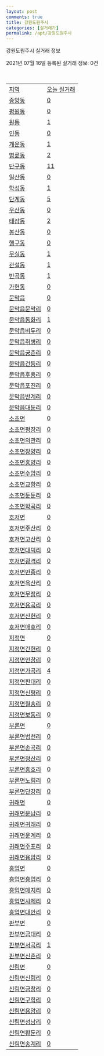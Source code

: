 ```yaml
---
layout: post
comments: true
title: 강원도원주시
categories: [실거래가]
permalink: /apt/강원도원주시
---
```


강원도원주시 실거래 정보

2021년 07월 16일 등록된 실거래 정보: 0건

<script type="text/javascript">
  google.charts.load('current', {'packages':['corechart']});
  google.charts.setOnLoadCallback(drawChart);

  function drawChart() {
    var data = google.visualization.arrayToDataTable([['거래일', '매매', '전월세', '전매'], ['20-07', 274, 368, 60], ['20-08', 483, 630, 155], ['20-09', 479, 669, 130], ['20-10', 624, 619, 182], ['20-11', 934, 666, 255], ['20-12', 1366, 733, 130], ['21-01', 1046, 917, 61], ['21-02', 791, 750, 45], ['21-03', 815, 714, 55], ['21-04', 643, 532, 83], ['21-05', 902, 529, 98], ['21-06', 829, 458, 10], ['21-07', 254, 134, 1]]);

    var options = {
      title: '최근 1년간 유형별 거래량 추이',
      legend: { position: 'bottom' }
    };

    var chart = new google.visualization.LineChart(document.getElementById('columnchart_material'));
    chart.draw(data, (options));
  }
</script>

<div id="columnchart_material" style="width: 95%; margin-left: -35px"></div>
<br>
<table class="sortable">
  <tr>
    <td><a href="#">지역</a></td>
    <td><a href="#">오늘 실거래</a></td>
  </tr>

  
  <tr class="item">
    <td><a href="강원도 원주시 중앙동">중앙동</a></td>
    <td><a href="강원도 원주시 중앙동">0</a></td>
  </tr>
    

  <tr class="item">
    <td><a href="강원도 원주시 평원동">평원동</a></td>
    <td><a href="강원도 원주시 평원동">0</a></td>
  </tr>
    

  <tr class="item">
    <td><a href="강원도 원주시 원동">원동</a></td>
    <td><a href="강원도 원주시 원동">1</a></td>
  </tr>
    

  <tr class="item">
    <td><a href="강원도 원주시 인동">인동</a></td>
    <td><a href="강원도 원주시 인동">0</a></td>
  </tr>
    

  <tr class="item">
    <td><a href="강원도 원주시 개운동">개운동</a></td>
    <td><a href="강원도 원주시 개운동">1</a></td>
  </tr>
    

  <tr class="item">
    <td><a href="강원도 원주시 명륜동">명륜동</a></td>
    <td><a href="강원도 원주시 명륜동">2</a></td>
  </tr>
    

  <tr class="item">
    <td><a href="강원도 원주시 단구동">단구동</a></td>
    <td><a href="강원도 원주시 단구동">11</a></td>
  </tr>
    

  <tr class="item">
    <td><a href="강원도 원주시 일산동">일산동</a></td>
    <td><a href="강원도 원주시 일산동">0</a></td>
  </tr>
    

  <tr class="item">
    <td><a href="강원도 원주시 학성동">학성동</a></td>
    <td><a href="강원도 원주시 학성동">1</a></td>
  </tr>
    

  <tr class="item">
    <td><a href="강원도 원주시 단계동">단계동</a></td>
    <td><a href="강원도 원주시 단계동">5</a></td>
  </tr>
    

  <tr class="item">
    <td><a href="강원도 원주시 우산동">우산동</a></td>
    <td><a href="강원도 원주시 우산동">0</a></td>
  </tr>
    

  <tr class="item">
    <td><a href="강원도 원주시 태장동">태장동</a></td>
    <td><a href="강원도 원주시 태장동">2</a></td>
  </tr>
    

  <tr class="item">
    <td><a href="강원도 원주시 봉산동">봉산동</a></td>
    <td><a href="강원도 원주시 봉산동">0</a></td>
  </tr>
    

  <tr class="item">
    <td><a href="강원도 원주시 행구동">행구동</a></td>
    <td><a href="강원도 원주시 행구동">0</a></td>
  </tr>
    

  <tr class="item">
    <td><a href="강원도 원주시 무실동">무실동</a></td>
    <td><a href="강원도 원주시 무실동">1</a></td>
  </tr>
    

  <tr class="item">
    <td><a href="강원도 원주시 관설동">관설동</a></td>
    <td><a href="강원도 원주시 관설동">1</a></td>
  </tr>
    

  <tr class="item">
    <td><a href="강원도 원주시 반곡동">반곡동</a></td>
    <td><a href="강원도 원주시 반곡동">1</a></td>
  </tr>
    

  <tr class="item">
    <td><a href="강원도 원주시 가현동">가현동</a></td>
    <td><a href="강원도 원주시 가현동">0</a></td>
  </tr>
    

  <tr class="item">
    <td><a href="강원도 원주시 문막읍">문막읍</a></td>
    <td><a href="강원도 원주시 문막읍">0</a></td>
  </tr>
    

  <tr class="item">
    <td><a href="강원도 원주시 문막읍 문막리">문막읍문막리</a></td>
    <td><a href="강원도 원주시 문막읍 문막리">0</a></td>
  </tr>
    

  <tr class="item">
    <td><a href="강원도 원주시 문막읍 동화리">문막읍동화리</a></td>
    <td><a href="강원도 원주시 문막읍 동화리">1</a></td>
  </tr>
    

  <tr class="item">
    <td><a href="강원도 원주시 문막읍 비두리">문막읍비두리</a></td>
    <td><a href="강원도 원주시 문막읍 비두리">0</a></td>
  </tr>
    

  <tr class="item">
    <td><a href="강원도 원주시 문막읍 취병리">문막읍취병리</a></td>
    <td><a href="강원도 원주시 문막읍 취병리">0</a></td>
  </tr>
    

  <tr class="item">
    <td><a href="강원도 원주시 문막읍 궁촌리">문막읍궁촌리</a></td>
    <td><a href="강원도 원주시 문막읍 궁촌리">0</a></td>
  </tr>
    

  <tr class="item">
    <td><a href="강원도 원주시 문막읍 건등리">문막읍건등리</a></td>
    <td><a href="강원도 원주시 문막읍 건등리">0</a></td>
  </tr>
    

  <tr class="item">
    <td><a href="강원도 원주시 문막읍 후용리">문막읍후용리</a></td>
    <td><a href="강원도 원주시 문막읍 후용리">0</a></td>
  </tr>
    

  <tr class="item">
    <td><a href="강원도 원주시 문막읍 포진리">문막읍포진리</a></td>
    <td><a href="강원도 원주시 문막읍 포진리">0</a></td>
  </tr>
    

  <tr class="item">
    <td><a href="강원도 원주시 문막읍 반계리">문막읍반계리</a></td>
    <td><a href="강원도 원주시 문막읍 반계리">0</a></td>
  </tr>
    

  <tr class="item">
    <td><a href="강원도 원주시 문막읍 대둔리">문막읍대둔리</a></td>
    <td><a href="강원도 원주시 문막읍 대둔리">0</a></td>
  </tr>
    

  <tr class="item">
    <td><a href="강원도 원주시 소초면">소초면</a></td>
    <td><a href="강원도 원주시 소초면">0</a></td>
  </tr>
    

  <tr class="item">
    <td><a href="강원도 원주시 소초면 평장리">소초면평장리</a></td>
    <td><a href="강원도 원주시 소초면 평장리">0</a></td>
  </tr>
    

  <tr class="item">
    <td><a href="강원도 원주시 소초면 의관리">소초면의관리</a></td>
    <td><a href="강원도 원주시 소초면 의관리">0</a></td>
  </tr>
    

  <tr class="item">
    <td><a href="강원도 원주시 소초면 장양리">소초면장양리</a></td>
    <td><a href="강원도 원주시 소초면 장양리">0</a></td>
  </tr>
    

  <tr class="item">
    <td><a href="강원도 원주시 소초면 흥양리">소초면흥양리</a></td>
    <td><a href="강원도 원주시 소초면 흥양리">0</a></td>
  </tr>
    

  <tr class="item">
    <td><a href="강원도 원주시 소초면 수암리">소초면수암리</a></td>
    <td><a href="강원도 원주시 소초면 수암리">0</a></td>
  </tr>
    

  <tr class="item">
    <td><a href="강원도 원주시 소초면 교항리">소초면교항리</a></td>
    <td><a href="강원도 원주시 소초면 교항리">0</a></td>
  </tr>
    

  <tr class="item">
    <td><a href="강원도 원주시 소초면 둔둔리">소초면둔둔리</a></td>
    <td><a href="강원도 원주시 소초면 둔둔리">0</a></td>
  </tr>
    

  <tr class="item">
    <td><a href="강원도 원주시 소초면 학곡리">소초면학곡리</a></td>
    <td><a href="강원도 원주시 소초면 학곡리">0</a></td>
  </tr>
    

  <tr class="item">
    <td><a href="강원도 원주시 호저면">호저면</a></td>
    <td><a href="강원도 원주시 호저면">0</a></td>
  </tr>
    

  <tr class="item">
    <td><a href="강원도 원주시 호저면 주산리">호저면주산리</a></td>
    <td><a href="강원도 원주시 호저면 주산리">0</a></td>
  </tr>
    

  <tr class="item">
    <td><a href="강원도 원주시 호저면 고산리">호저면고산리</a></td>
    <td><a href="강원도 원주시 호저면 고산리">0</a></td>
  </tr>
    

  <tr class="item">
    <td><a href="강원도 원주시 호저면 대덕리">호저면대덕리</a></td>
    <td><a href="강원도 원주시 호저면 대덕리">0</a></td>
  </tr>
    

  <tr class="item">
    <td><a href="강원도 원주시 호저면 광격리">호저면광격리</a></td>
    <td><a href="강원도 원주시 호저면 광격리">0</a></td>
  </tr>
    

  <tr class="item">
    <td><a href="강원도 원주시 호저면 만종리">호저면만종리</a></td>
    <td><a href="강원도 원주시 호저면 만종리">0</a></td>
  </tr>
    

  <tr class="item">
    <td><a href="강원도 원주시 호저면 옥산리">호저면옥산리</a></td>
    <td><a href="강원도 원주시 호저면 옥산리">0</a></td>
  </tr>
    

  <tr class="item">
    <td><a href="강원도 원주시 호저면 무장리">호저면무장리</a></td>
    <td><a href="강원도 원주시 호저면 무장리">0</a></td>
  </tr>
    

  <tr class="item">
    <td><a href="강원도 원주시 호저면 용곡리">호저면용곡리</a></td>
    <td><a href="강원도 원주시 호저면 용곡리">0</a></td>
  </tr>
    

  <tr class="item">
    <td><a href="강원도 원주시 호저면 산현리">호저면산현리</a></td>
    <td><a href="강원도 원주시 호저면 산현리">0</a></td>
  </tr>
    

  <tr class="item">
    <td><a href="강원도 원주시 호저면 매호리">호저면매호리</a></td>
    <td><a href="강원도 원주시 호저면 매호리">0</a></td>
  </tr>
    

  <tr class="item">
    <td><a href="강원도 원주시 지정면">지정면</a></td>
    <td><a href="강원도 원주시 지정면">0</a></td>
  </tr>
    

  <tr class="item">
    <td><a href="강원도 원주시 지정면 간현리">지정면간현리</a></td>
    <td><a href="강원도 원주시 지정면 간현리">0</a></td>
  </tr>
    

  <tr class="item">
    <td><a href="강원도 원주시 지정면 안창리">지정면안창리</a></td>
    <td><a href="강원도 원주시 지정면 안창리">0</a></td>
  </tr>
    

  <tr class="item">
    <td><a href="강원도 원주시 지정면 가곡리">지정면가곡리</a></td>
    <td><a href="강원도 원주시 지정면 가곡리">4</a></td>
  </tr>
    

  <tr class="item">
    <td><a href="강원도 원주시 지정면 판대리">지정면판대리</a></td>
    <td><a href="강원도 원주시 지정면 판대리">0</a></td>
  </tr>
    

  <tr class="item">
    <td><a href="강원도 원주시 지정면 신평리">지정면신평리</a></td>
    <td><a href="강원도 원주시 지정면 신평리">0</a></td>
  </tr>
    

  <tr class="item">
    <td><a href="강원도 원주시 지정면 월송리">지정면월송리</a></td>
    <td><a href="강원도 원주시 지정면 월송리">0</a></td>
  </tr>
    

  <tr class="item">
    <td><a href="강원도 원주시 지정면 보통리">지정면보통리</a></td>
    <td><a href="강원도 원주시 지정면 보통리">0</a></td>
  </tr>
    

  <tr class="item">
    <td><a href="강원도 원주시 부론면">부론면</a></td>
    <td><a href="강원도 원주시 부론면">0</a></td>
  </tr>
    

  <tr class="item">
    <td><a href="강원도 원주시 부론면 법천리">부론면법천리</a></td>
    <td><a href="강원도 원주시 부론면 법천리">0</a></td>
  </tr>
    

  <tr class="item">
    <td><a href="강원도 원주시 부론면 손곡리">부론면손곡리</a></td>
    <td><a href="강원도 원주시 부론면 손곡리">0</a></td>
  </tr>
    

  <tr class="item">
    <td><a href="강원도 원주시 부론면 정산리">부론면정산리</a></td>
    <td><a href="강원도 원주시 부론면 정산리">0</a></td>
  </tr>
    

  <tr class="item">
    <td><a href="강원도 원주시 부론면 흥호리">부론면흥호리</a></td>
    <td><a href="강원도 원주시 부론면 흥호리">0</a></td>
  </tr>
    

  <tr class="item">
    <td><a href="강원도 원주시 부론면 노림리">부론면노림리</a></td>
    <td><a href="강원도 원주시 부론면 노림리">0</a></td>
  </tr>
    

  <tr class="item">
    <td><a href="강원도 원주시 부론면 단강리">부론면단강리</a></td>
    <td><a href="강원도 원주시 부론면 단강리">0</a></td>
  </tr>
    

  <tr class="item">
    <td><a href="강원도 원주시 귀래면">귀래면</a></td>
    <td><a href="강원도 원주시 귀래면">0</a></td>
  </tr>
    

  <tr class="item">
    <td><a href="강원도 원주시 귀래면 운남리">귀래면운남리</a></td>
    <td><a href="강원도 원주시 귀래면 운남리">0</a></td>
  </tr>
    

  <tr class="item">
    <td><a href="강원도 원주시 귀래면 귀래리">귀래면귀래리</a></td>
    <td><a href="강원도 원주시 귀래면 귀래리">0</a></td>
  </tr>
    

  <tr class="item">
    <td><a href="강원도 원주시 귀래면 운계리">귀래면운계리</a></td>
    <td><a href="강원도 원주시 귀래면 운계리">0</a></td>
  </tr>
    

  <tr class="item">
    <td><a href="강원도 원주시 귀래면 주포리">귀래면주포리</a></td>
    <td><a href="강원도 원주시 귀래면 주포리">0</a></td>
  </tr>
    

  <tr class="item">
    <td><a href="강원도 원주시 귀래면 용암리">귀래면용암리</a></td>
    <td><a href="강원도 원주시 귀래면 용암리">0</a></td>
  </tr>
    

  <tr class="item">
    <td><a href="강원도 원주시 흥업면">흥업면</a></td>
    <td><a href="강원도 원주시 흥업면">0</a></td>
  </tr>
    

  <tr class="item">
    <td><a href="강원도 원주시 흥업면 흥업리">흥업면흥업리</a></td>
    <td><a href="강원도 원주시 흥업면 흥업리">0</a></td>
  </tr>
    

  <tr class="item">
    <td><a href="강원도 원주시 흥업면 매지리">흥업면매지리</a></td>
    <td><a href="강원도 원주시 흥업면 매지리">0</a></td>
  </tr>
    

  <tr class="item">
    <td><a href="강원도 원주시 흥업면 사제리">흥업면사제리</a></td>
    <td><a href="강원도 원주시 흥업면 사제리">0</a></td>
  </tr>
    

  <tr class="item">
    <td><a href="강원도 원주시 흥업면 대안리">흥업면대안리</a></td>
    <td><a href="강원도 원주시 흥업면 대안리">0</a></td>
  </tr>
    

  <tr class="item">
    <td><a href="강원도 원주시 판부면">판부면</a></td>
    <td><a href="강원도 원주시 판부면">0</a></td>
  </tr>
    

  <tr class="item">
    <td><a href="강원도 원주시 판부면 금대리">판부면금대리</a></td>
    <td><a href="강원도 원주시 판부면 금대리">0</a></td>
  </tr>
    

  <tr class="item">
    <td><a href="강원도 원주시 판부면 서곡리">판부면서곡리</a></td>
    <td><a href="강원도 원주시 판부면 서곡리">1</a></td>
  </tr>
    

  <tr class="item">
    <td><a href="강원도 원주시 판부면 신촌리">판부면신촌리</a></td>
    <td><a href="강원도 원주시 판부면 신촌리">0</a></td>
  </tr>
    

  <tr class="item">
    <td><a href="강원도 원주시 신림면">신림면</a></td>
    <td><a href="강원도 원주시 신림면">0</a></td>
  </tr>
    

  <tr class="item">
    <td><a href="강원도 원주시 신림면 신림리">신림면신림리</a></td>
    <td><a href="강원도 원주시 신림면 신림리">0</a></td>
  </tr>
    

  <tr class="item">
    <td><a href="강원도 원주시 신림면 금창리">신림면금창리</a></td>
    <td><a href="강원도 원주시 신림면 금창리">0</a></td>
  </tr>
    

  <tr class="item">
    <td><a href="강원도 원주시 신림면 구학리">신림면구학리</a></td>
    <td><a href="강원도 원주시 신림면 구학리">0</a></td>
  </tr>
    

  <tr class="item">
    <td><a href="강원도 원주시 신림면 용암리">신림면용암리</a></td>
    <td><a href="강원도 원주시 신림면 용암리">0</a></td>
  </tr>
    

  <tr class="item">
    <td><a href="강원도 원주시 신림면 성남리">신림면성남리</a></td>
    <td><a href="강원도 원주시 신림면 성남리">0</a></td>
  </tr>
    

  <tr class="item">
    <td><a href="강원도 원주시 신림면 황둔리">신림면황둔리</a></td>
    <td><a href="강원도 원주시 신림면 황둔리">0</a></td>
  </tr>
    

  <tr class="item">
    <td><a href="강원도 원주시 신림면 송계리">신림면송계리</a></td>
    <td><a href="강원도 원주시 신림면 송계리">0</a></td>
  </tr>
    


</table>


    